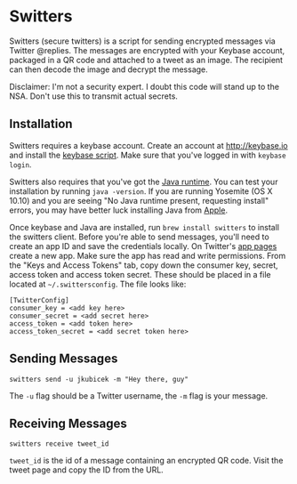 Switters
========

Switters (secure twitters) is a script for sending encrypted messages via Twitter @replies. The messages are encrypted with your Keybase account, packaged in a QR code and attached to a tweet as an image. The recipient can then decode the image and decrypt the message. 

Disclaimer: I'm not a security expert. I doubt this code will stand up to the NSA. Don't use this to transmit actual secrets.

Installation
------------

Switters requires a keybase account. Create an account at http://keybase.io and install the [keybase script](kb). Make sure that you've logged in with `keybase login`.

Switters also requires that you've got the [Java runtime](java). You can test your installation by running `java -version`. If you are running Yosemite (OS X 10.10) and you are seeing "No Java runtime present, requesting install" errors, you may have better luck installing Java from [Apple](apple). 

Once keybase and Java are installed, run `brew install switters` to install the switters client. Before you're able to send messages, you'll need to create an app ID and save the credentials locally. On Twitter's [app pages](td) create a new app. Make sure the app has read and write permissions. From the "Keys and Access Tokens" tab, copy down the consumer key, secret, access token and access token secret. These should be placed in a file located at `~/.swittersconfig`. The file looks like:

    [TwitterConfig]
    consumer_key = <add key here>
    consumer_secret = <add secret here>
    access_token = <add token here>
    access_token_secret = <add secret token here>
	
Sending Messages
----------------

    switters send -u jkubicek -m "Hey there, guy"
    
The `-u` flag should be a Twitter username, the `-m` flag is your message. 

Receiving Messages
------------------

    switters receive tweet_id

`tweet_id` is the id of a message containing an encrypted QR code. Visit the tweet page and copy the ID from the URL. 

[kb]: https://keybase.io/docs/command_line/installation
[td]: https://apps.twitter.com
[java]: http://www.oracle.com/technetwork/java/javase/downloads/jre8-downloads-2133155.html
[apple]: http://support.apple.com/kb/DL1572
